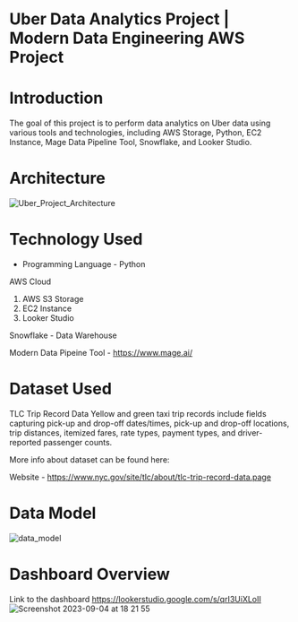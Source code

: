 # Uber Data Analytics Project | Modern Data Engineering AWS Project

# Introduction

The goal of this project is to perform data analytics on Uber data using various tools and technologies, including AWS Storage, Python, EC2 Instance, Mage Data Pipeline Tool, Snowflake, and Looker Studio.

# Architecture

![Uber_Project_Architecture](https://github.com/jaylai28/Uber-Project/assets/69461406/453259e9-f841-4a94-a3ca-cd72419eb7c2)

# Technology Used

- Programming Language - Python

AWS Cloud

1. AWS S3 Storage
2. EC2 Instance
3. Looker Studio

Snowflake - Data Warehouse

Modern Data Pipeine Tool - https://www.mage.ai/

# Dataset Used

TLC Trip Record Data Yellow and green taxi trip records include fields capturing pick-up and drop-off dates/times, pick-up and drop-off locations, trip distances, itemized fares, rate types, payment types, and driver-reported passenger counts.

More info about dataset can be found here:

Website - https://www.nyc.gov/site/tlc/about/tlc-trip-record-data.page

# Data Model

![data_model](https://github.com/jaylai28/Uber-Project/assets/69461406/5b8821da-e717-4292-b8d0-08fe8c4022b0)

# Dashboard Overview

Link to the dashboard https://lookerstudio.google.com/s/qrI3UiXLoII
![Screenshot 2023-09-04 at 18 21 55](https://github.com/jaylai28/Uber-Project/assets/69461406/617967ba-bbdd-47da-9e9d-f4a695ba146a)
